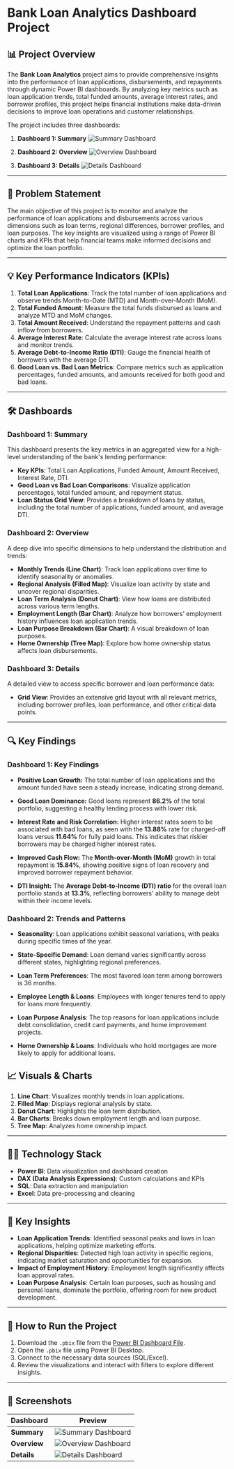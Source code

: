 # Bank Loan Analytics Dashboard Project

## 📊 Project Overview

The **Bank Loan Analytics** project aims to provide comprehensive insights into the performance of loan applications, disbursements, and repayments through dynamic Power BI dashboards. By analyzing key metrics such as loan application trends, total funded amounts, average interest rates, and borrower profiles, this project helps financial institutions make data-driven decisions to improve loan operations and customer relationships.

The project includes three dashboards:

1. **Dashboard 1: Summary**
![Summary Dashboard](path_to_summary_dashboard_image.png)

2. **Dashboard 2: Overview**
![Overview Dashboard](path_to_overview_dashboard_image.png)

3. **Dashboard 3: Details**
![Details Dashboard](path_to_details_dashboard_image.png)

---

## 📝 Problem Statement

The main objective of this project is to monitor and analyze the performance of loan applications and disbursements across various dimensions such as loan terms, regional differences, borrower profiles, and loan purposes. The key insights are visualized using a range of Power BI charts and KPIs that help financial teams make informed decisions and optimize the loan portfolio.

---

## 💡 Key Performance Indicators (KPIs)

1. **Total Loan Applications**: Track the total number of loan applications and observe trends Month-to-Date (MTD) and Month-over-Month (MoM).
2. **Total Funded Amount**: Measure the total funds disbursed as loans and analyze MTD and MoM changes.
3. **Total Amount Received**: Understand the repayment patterns and cash inflow from borrowers.
4. **Average Interest Rate**: Calculate the average interest rate across loans and monitor trends.
5. **Average Debt-to-Income Ratio (DTI)**: Gauge the financial health of borrowers with the average DTI.
6. **Good Loan vs. Bad Loan Metrics**: Compare metrics such as application percentages, funded amounts, and amounts received for both good and bad loans.

---

## 🛠️ Dashboards

### **Dashboard 1: Summary**
This dashboard presents the key metrics in an aggregated view for a high-level understanding of the bank's lending performance:

- **Key KPIs**: Total Loan Applications, Funded Amount, Amount Received, Interest Rate, DTI.
- **Good Loan vs Bad Loan Comparisons**: Visualize application percentages, total funded amount, and repayment status.
- **Loan Status Grid View**: Provides a breakdown of loans by status, including the total number of applications, funded amount, and average DTI.

### **Dashboard 2: Overview**
A deep dive into specific dimensions to help understand the distribution and trends:

- **Monthly Trends (Line Chart)**: Track loan applications over time to identify seasonality or anomalies.
- **Regional Analysis (Filled Map)**: Visualize loan activity by state and uncover regional disparities.
- **Loan Term Analysis (Donut Chart)**: View how loans are distributed across various term lengths.
- **Employment Length (Bar Chart)**: Analyze how borrowers’ employment history influences loan application trends.
- **Loan Purpose Breakdown (Bar Chart)**: A visual breakdown of loan purposes.
- **Home Ownership (Tree Map)**: Explore how home ownership status affects loan disbursements.

### **Dashboard 3: Details**
A detailed view to access specific borrower and loan performance data:

- **Grid View**: Provides an extensive grid layout with all relevant metrics, including borrower profiles, loan performance, and other critical data points.

---
## 🔍 Key Findings
### **Dashboard 1: Key Findings**

- **Positive Loan Growth:** The total number of loan applications and the amount funded have seen a steady increase, indicating strong demand.
  
- **Good Loan Dominance:** Good loans represent **86.2%** of the total portfolio, suggesting a healthy lending process with lower risk.

- **Interest Rate and Risk Correlation:** Higher interest rates seem to be associated with bad loans, as seen with the **13.88%** rate for charged-off loans versus **11.64%** for fully paid loans. This indicates that riskier borrowers may be charged higher interest rates.

- **Improved Cash Flow:** The **Month-over-Month (MoM)** growth in total repayment is **15.84%**, showing positive signs of loan recovery and improved borrower repayment behavior.

- **DTI Insight:** The **Average Debt-to-Income (DTI) ratio** for the overall loan portfolio stands at **13.3%**, reflecting borrowers' ability to manage debt within their income levels.

### **Dashboard 2: Trends and Patterns**
- **Seasonality**: Loan applications exhibit seasonal variations, with peaks during specific times of the year.

- **State-Specific Demand**: Loan demand varies significantly across different states, highlighting regional preferences.

- **Loan Term Preferences**: The most favored loan term among borrowers is 36 months.

- **Employee Length & Loans**: Employees with longer tenures tend to apply for loans more frequently.

- **Loan Purpose Analysis**: The top reasons for loan applications include debt consolidation, credit card payments, and home improvement projects.

- **Home Ownership & Loans**: Individuals who hold mortgages are more likely to apply for additional loans.


## 📈 Visuals & Charts

1. **Line Chart**: Visualizes monthly trends in loan applications.
2. **Filled Map**: Displays regional analysis by state.
3. **Donut Chart**: Highlights the loan term distribution.
4. **Bar Charts**: Breaks down employment length and loan purpose.
5. **Tree Map**: Analyzes home ownership impact.

---

## 🧑‍💻 Technology Stack

- **Power BI**: Data visualization and dashboard creation
- **DAX (Data Analysis Expressions)**: Custom calculations and KPIs
- **SQL**: Data extraction and manipulation
- **Excel**: Data pre-processing and cleaning

---

## 🔑 Key Insights

- **Loan Application Trends**: Identified seasonal peaks and lows in loan applications, helping optimize marketing efforts.
- **Regional Disparities**: Detected high loan activity in specific regions, indicating market saturation and opportunities for expansion.
- **Impact of Employment History**: Employment length significantly affects loan approval rates.
- **Loan Purpose Analysis**: Certain loan purposes, such as housing and personal loans, dominate the portfolio, offering room for new product development.

---

## 🚀 How to Run the Project

1. Download the `.pbix` file from the [Power BI Dashboard File](https://github.com/Kedar1703/Bank-Loan-Analytics/tree/main/Power%20BI%20File).
2. Open the `.pbix` file using Power BI Desktop.
3. Connect to the necessary data sources (SQL/Excel).
4. Review the visualizations and interact with filters to explore different insights.

---

## 📸 Screenshots

| **Dashboard** | **Preview** |
|---------------|-------------|
| **Summary**   | ![Summary Dashboard](assets/summary.png) |
| **Overview**  | ![Overview Dashboard](assets/overview.png) |
| **Details**   | ![Details Dashboard](assets/details.png) |
